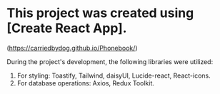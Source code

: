 # This project was created using [Create React App].
(https://carriedbydog.github.io/Phonebook/)

During the project's development, the following libraries were utilized:

1. For styling: Toastify, Tailwind, daisyUI, Lucide-react, React-icons.
2. For database operations: Axios, Redux Toolkit.
